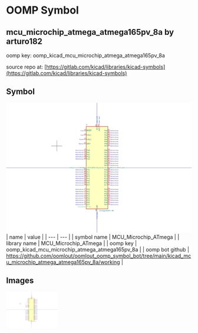 # OOMP Symbol  
## mcu_microchip_atmega_atmega165pv_8a  by arturo182  
  
oomp key: oomp_kicad_mcu_microchip_atmega_atmega165pv_8a  
  
source repo at: [https://gitlab.com/kicad/libraries/kicad-symbols](https://gitlab.com/kicad/libraries/kicad-symbols)  
## Symbol  
  
[![working.png](working_600.png)](working.png)  
| name | value | 
| --- | --- | 
| symbol name | MCU_Microchip_ATmega | 
| library name | MCU_Microchip_ATmega | 
| oomp key | oomp_kicad_mcu_microchip_atmega_atmega165pv_8a | 
| oomp bot github | https://github.com/oomlout/oomlout_oomp_symbol_bot/tree/main/kicad_mcu_microchip_atmega_atmega165pv_8a/working | 
## Images  
  
[![working.png](working_140.png)](working.png)  
